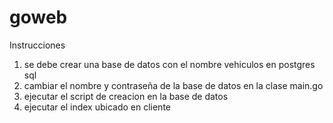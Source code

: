 # goweb
Instrucciones

1. se debe crear una base de datos con el nombre vehiculos en postgres sql
2. cambiar el nombre y contraseña de la base de datos en la clase main.go
3. ejecutar el script de creacion en la base de datos 
4. ejecutar el index ubicado en cliente
